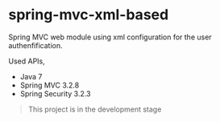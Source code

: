 spring-mvc-xml-based
==========================

Spring MVC web module using xml configuration for the user authenfification.

Used APIs,

- Java 7
- Spring MVC 3.2.8
- Spring Security 3.2.3

> This project is in the development stage
